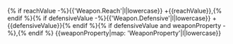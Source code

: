 {% if reachValue -%}{{'Weapon.Reach'|l|lowercase}} +{{reachValue}},{% endif %}{% if defensiveValue -%}{{'Weapon.Defensive'|l|lowercase}} +{{defensiveValue}}{% endif %}{% if defensiveValue and weaponProperty -%},{% endif %} {{weaponProperty|map: 'WeaponProperty'|l|lowercase}}